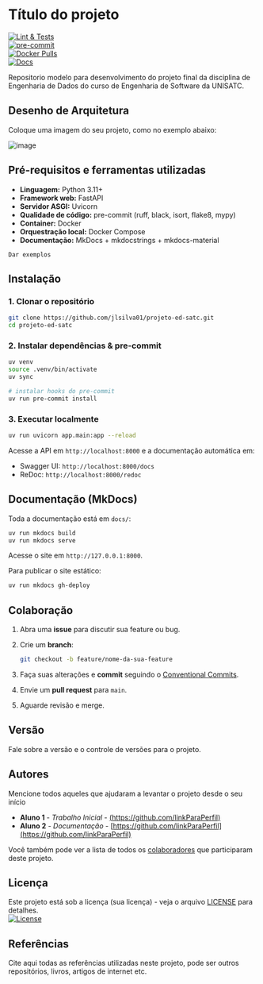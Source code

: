 # Título do projeto

[![Lint & Tests](https://img.shields.io/github/actions/workflow/status/jlsilva01/projeto-ed-satc/ci.yml?branch=main)](https://github.com/jlsilva01/projeto-ed-satc/actions)  
[![pre-commit](https://img.shields.io/badge/pre--commit-enabled-brightgreen.svg)](https://github.com/jlsilva01/projeto-ed-satc)  
[![Docker Pulls](https://img.shields.io/docker/pulls/jlsilva01/projeto-ed-satc)](https://hub.docker.com/r/jlsilva01/projeto-ed-satc)  
[![Docs](https://img.shields.io/badge/docs-mkdocs-blue)](https://jlsilva01.github.io/projeto-ed-satc/)  


Repositorio modelo para desenvolvimento do projeto final da disciplina de Engenharia de Dados do curso de Engenharia de Software da UNISATC.

## Desenho de Arquitetura

Coloque uma imagem do seu projeto, como no exemplo abaixo:

![image](https://github.com/jlsilva01/projeto-ed-satc/assets/484662/541de6ab-03fa-49b3-a29f-dec8857360c1)

## Pré-requisitos e ferramentas utilizadas

- **Linguagem:** Python 3.11+  
- **Framework web:** FastAPI  
- **Servidor ASGI:** Uvicorn  
- **Qualidade de código:** pre-commit (ruff, black, isort, flake8, mypy)  
- **Container:** Docker  
- **Orquestração local:** Docker Compose  
- **Documentação:** MkDocs + mkdocstrings + mkdocs-material

```
Dar exemplos
```

## Instalação

### 1. Clonar o repositório

```bash
git clone https://github.com/jlsilva01/projeto-ed-satc.git
cd projeto-ed-satc
```

### 2. Instalar dependências & pre-commit

```bash
uv venv
source .venv/bin/activate
uv sync

# instalar hooks do pre-commit
uv run pre-commit install
```

### 3. Executar localmente

```bash
uv run uvicorn app.main:app --reload
```

Acesse a API em `http://localhost:8000` e a documentação automática em:
- Swagger UI: `http://localhost:8000/docs`
- ReDoc:       `http://localhost:8000/redoc`

## Documentação (MkDocs)

Toda a documentação está em `docs/`:

```bash
uv run mkdocs build
uv run mkdocs serve
```

Acesse o site em `http://127.0.0.1:8000`.

Para publicar o site estático:

```bash
uv run mkdocs gh-deploy
```

## Colaboração

1. Abra uma **issue** para discutir sua feature ou bug.  
2. Crie um **branch**:  

   ```bash
   git checkout -b feature/nome-da-sua-feature
   ```
3. Faça suas alterações e **commit** seguindo o [Conventional Commits](https://www.conventionalcommits.org/en/v1.0.0/).  
4. Envie um **pull request** para `main`.  
5. Aguarde revisão e merge.

## Versão

Fale sobre a versão e o controle de versões para o projeto. 

## Autores

Mencione todos aqueles que ajudaram a levantar o projeto desde o seu início

* **Aluno 1** - *Trabalho Inicial* - [(https://github.com/linkParaPerfil)](https://github.com/linkParaPerfil)
* **Aluno 2** - *Documentação* - [https://github.com/linkParaPerfil](https://github.com/linkParaPerfil)

Você também pode ver a lista de todos os [colaboradores](https://github.com/usuario/projeto-ed-satc/colaboradores) que participaram deste projeto.

## Licença

Este projeto está sob a licença (sua licença) - veja o arquivo [LICENSE](https://github.com/jlsilva01/projeto-ed-satc/blob/main/LICENSE) para detalhes.   
[![License](https://img.shields.io/badge/License-MIT-blue.svg)](LICENSE)

## Referências

Cite aqui todas as referências utilizadas neste projeto, pode ser outros repositórios, livros, artigos de internet etc.



